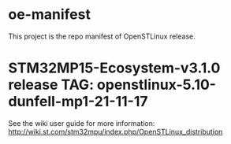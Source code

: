 # oe-manifest
This project is the repo manifest of OpenSTLinux release.
# STM32MP15-Ecosystem-v3.1.0 release TAG: openstlinux-5.10-dunfell-mp1-21-11-17

See the wiki user guide for more information: http://wiki.st.com/stm32mpu/index.php/OpenSTLinux_distribution
